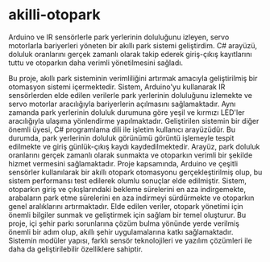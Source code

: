 # akilli-otopark
Arduino ve IR sensörlerle park yerlerinin doluluğunu izleyen, servo motorlarla bariyerleri yöneten bir akıllı park sistemi geliştirdim. C# arayüzü, doluluk oranlarını gerçek zamanlı olarak takip ederek giriş-çıkış kayıtlarını tuttu ve otoparkın daha verimli yönetilmesini sağladı.

Bu proje, akıllı park sisteminin verimliliğini artırmak amacıyla geliştirilmiş bir otomasyon sistemi içermektedir. Sistem, Arduino'yu kullanarak IR sensörlerden elde edilen verilerle park yerlerinin doluluğunu izlemekte ve servo motorlar aracılığıyla bariyerlerin açılmasını sağlamaktadır. Aynı zamanda park yerlerinin doluluk durumuna göre yeşil ve kırmızı LED'ler aracılığıyla ulaşıma yönlendirme yapılmaktadır. Geliştirilen sistemin bir diğer önemli üyesi, C# programlama dili ile işletim kullanıcı arayüzüdür. Bu durumda, park yerlerinin doluluk görünümü görüntü işlemeyle tespit edilmekte ve giriş günlük-çıkış kaydı kaydedilmektedir. Arayüz, park doluluk oranlarını gerçek zamanlı olarak sunmakta ve otoparkın verimli bir şekilde hizmet vermesini sağlamaktadır. Proje kapsamında, Arduino ve çeşitli sensörler kullanılarak bir akıllı otopark otomasyonu gerçekleştirilmiş olup, bu sistem performansı test edilerek olumlu sonuçlar elde edilmiştir. Sistem, otoparkın giriş ve çıkışlarındaki bekleme sürelerini en aza indirgemekte, arabaların park etme sürelerini en aza indirmeyi sürdürmekte ve otoparkın genel aralıklarını artırmaktadır. Elde edilen veriler, otopark yönetimi için önemli bilgiler sunmak ve geliştirmek için sağlam bir temel oluşturur. Bu proje, içi şehir parkı sorunlarına çözüm bulma yönünde yerde verilmiş önemli bir adım olup, akıllı şehir uygulamalarına katkı sağlamaktadır. Sistemin modüler yapısı, farklı sensör teknolojileri ve yazılım çözümleri ile daha da geliştirilebilir özelliklere sahiptir.
